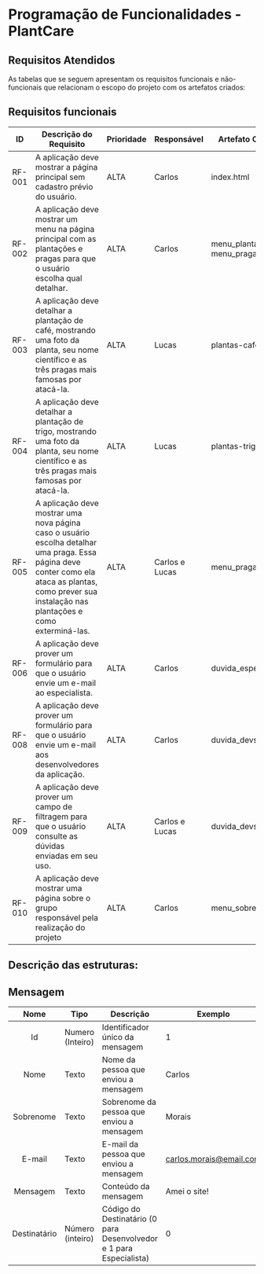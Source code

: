 # Programação de Funcionalidades - PlantCare
## Requisitos Atendidos

As tabelas que se seguem apresentam os requisitos funcionais e não-funcionais que relacionam o escopo do projeto com os artefatos criados:

## Requisitos funcionais
|ID       | Descrição do Requisito  | Prioridade | Responsável | Artefato Criado | 
|---------|-------------------------|------------|-------------|-----------------|
|RF-001| A aplicação deve mostrar a página principal sem cadastro prévio do usuário. | ALTA | Carlos | index.html
|RF-002| A aplicação deve mostrar um menu na página principal com as plantações e pragas para que o usuário escolha qual detalhar. | ALTA | Carlos | menu_plantas.html<br>menu_pragas.html
|RF-003| A aplicação deve detalhar a plantação de café, mostrando uma foto da planta, seu nome científico e as três pragas mais famosas por atacá-la. | ALTA | Lucas | plantas-café.html
|RF-004| A aplicação deve detalhar a plantação de trigo, mostrando uma foto da planta, seu nome científico e as três pragas mais famosas por atacá-la. | ALTA | Lucas | plantas-trigo.html
|RF-005| A aplicação deve mostrar uma nova página caso o usuário escolha detalhar uma praga. Essa página deve conter como ela ataca as plantas, como prever sua instalação nas plantações e como exterminá-las. | ALTA | Carlos e Lucas | menu_pragas.html
|RF-006| A aplicação deve prover um formulário para que o usuário envie um e-mail ao especialista. | ALTA | Carlos | duvida_especs.html
|RF-008| A aplicação deve prover um formulário para que o usuário envie um e-mail aos desenvolvedores da aplicação. | ALTA | Carlos | duvida_devs.html
|RF-009| A aplicação deve prover um campo de filtragem para que o usuário consulte as dúvidas enviadas em seu uso. | ALTA | Carlos e Lucas | duvida_devs.html
|RF-010| A aplicação deve mostrar uma página sobre o grupo responsável pela realização do projeto | ALTA | Carlos | menu_sobre.html

## Descrição das estruturas:

## Mensagem
|  **Nome**      | **Tipo**          | **Descrição**                             | **Exemplo**                                    |
|:--------------:|-------------------|-------------------------------------------|------------------------------------------------|
| Id             | Numero (Inteiro)  | Identificador único da mensagem           | 1                                              
| Nome           | Texto             | Nome da pessoa que enviou a mensagem                        | Carlos                                   
| Sobrenome | Texto             | Sobrenome da pessoa que enviou a mensagem                        | Morais                            
| E-mail  | Texto  | E-mail da pessoa que enviou a mensagem  | carlos.morais@email.com                                      
| Mensagem | Texto | Conteúdo da mensagem | Amei o site!
| Destinatário | Número (inteiro) | Código do Destinatário (0 para Desenvolvedor e 1 para Especialista) | 0

